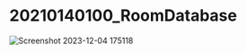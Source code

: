 # 20210140100_RoomDatabase

![Screenshot 2023-12-04 175118](https://github.com/Rofi24/20210140100_RoomDatabase/assets/114338298/257b6163-b2d0-4a4b-ba8d-29c9ebc2731b)
